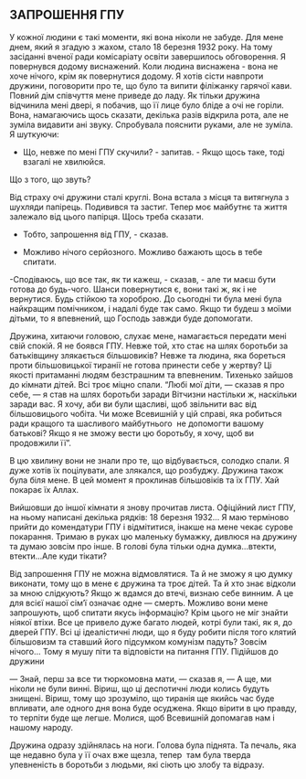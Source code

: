 ## ЗАПРОШЕННЯ ГПУ

У кожної людини є такі моменти, які вона ніколи не забуде.
Для мене днем, який я згадую з жахом, стало 18 березня 1932 року.
На тому засіданні вченої ради комісаріату освіти завершилось обговорення.
Я повернувся додому виснажений.
Коли людина виснажена - вона не хоче нічого, крім як повернутися додому.
Я хотів сісти навпроти дружини, поговорити про те, що було та випити філіжанку гарячої кави.
Повний дім співчуття мене приведе до ладу.
Як тільки дружина відчинила мені двері, я побачив, що її лице було бліде а очі не горіли.
Вона, намагаючись щось сказати, декілька разів відкрила рота, але не зуміла видавити ані звуку.
Спробувала пояснити руками, але не зуміла.
Я шуткуючи:

- Що, невже по мені ГПУ скучили? - запитав. - Якщо щось таке, тоді взагалі не хвилюйся.

Що з того, що звуть?

Від страху очі дружини сталі круглі.
Вона встала з місця та витягнула з шухляди папірець.
Подивився та застиг.
Тепер моє майбутнє та життя залежало від цього папірця.
Щось треба сказати.

- Тобто, запрошення від ГПУ, - сказав.

- Можливо нічого серйозного.
Можливо бажають щось в тебе спитати.

-Сподіваюсь, що все так, як ти кажеш, - сказав, - але ти маєш бути готова до будь-чого.
Шанси повернутися є, вони такі ж, як і не вернутися.
Будь стійкою та хороброю.
До сьогодні ти була мені була найкращим помічником, і надалі буде так само.
Якщо ти будеш з моїми дітьми, то я впевнений, що Господь завжди буде допомогати.

Дружина, хитаючи головою, слухає мене, намагається передати мені свій спокій.
Я не боявся ГПУ.
Невже той, хто стає на шлях боротьби за батьківщину злякається більшовиків?
Невже та людина, яка бореться проти більшовицької тиранії не готова принести себе у жертву?
Ці якості притаманні людям безстрашним та впевненим.
Тихенько зайшов до кімнати дітей.
Всі троє міцно спали.
“Любі мої діти, — сказав я про себе, — я став на шлях боротьби заради Вітчизни настільки ж, наскільки заради вас.
Я хочу, аби ви були щасливі, щоб звільнити вас від більшовицього чобіта.
Чи може Всевишній у цій справі, яка робиться ради кращого та шасливого майбутнього  не допомогти вашому батькові?
Якщо я не зможу вести цю боротьбу, я хочу, щоб ви продовжили її”.

В цю хвилину вони не знали про те, що відбувається, солодко спали.
Я дуже хотів їх поцілувати, але злякался, що розбуджу.
Дружина також була біля мене.
В цей момент я проклинав більшовіків та їх ГПУ.
Хай покарає їх Аллах.

Вийшовши до іншої кімнати я знову прочитав листа.
Офіційний лист ГПУ, на ньому написані декілька рядків: 18 березня 1932...
Я маю терміново прийти до комендатури ГПУ і відмітитися, інакше на мене чекає сурове покарання.
Тримаю в руках цю маленьку бумажку, дивлюся на дружину та думаю зовсім про інше.
В голові була тільки одна думка...втекти, втекти...Але куди тікати?

Від запрошення ГПУ не можна відмовлятися.
Та й не зможу я цю думку виконати, тому що в мене є дружина та троє дітей.
Та й хто знає відколи за мною слідкують?
Якщо ж вдамся до втечі, визнаю себе винним.
А це для всієї нашої сім’ї означає одне — смерть.
Можливо вони мене запрошують, щоб спитати якусь інформацію?
Крім цього не міг знайти ніякої втіхи.
Все це привело дуже багато людей, котрі були такі, як я, до дверей ГПУ.
Всі ці ідеалістичні люди, що я буду робити після того клятий більшовизм та ставший його підсумком комунізм падуть?
Зовсім нічого...
Тому я мушу піти та відповісти на питання ГПУ.
Підійшов до дружини

— Знай, перш за все ти тюркомовна мати, — сказав я, — А ще, ми ніколи не були винні.
Віриш, що ці деспотичні люди колись будуть знищені.
Віриш, тому що зрозуміло, що тиранія ще якийсь час буде впливати, але одного дня вона буде осуджена.
Якщо вірити в цю правду, то терпіти буде ще легше.
Молися, щоб Всевишній допомагав нам і нашому народу.

Дружина одразу здійнялась на ноги.
Голова була піднята.
Та печаль, яка ще недавно була у її очах вже щезла, тепер  там була тверда упевненість в боротьби з людьми, які сіють цю злобу та відразу.
